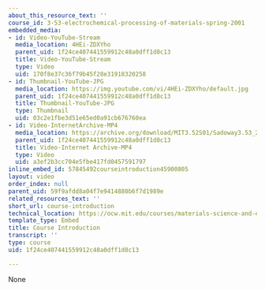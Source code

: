 ```yaml
---
about_this_resource_text: ''
course_id: 3-53-electrochemical-processing-of-materials-spring-2001
embedded_media:
- id: Video-YouTube-Stream
  media_location: 4HEi-ZDXYho
  parent_uid: 1f24ce407441559912c48a0dff1d8c13
  title: Video-YouTube-Stream
  type: Video
  uid: 170f8e37c36f79b45f28e31918320258
- id: Thumbnail-YouTube-JPG
  media_location: https://img.youtube.com/vi/4HEi-ZDXYho/default.jpg
  parent_uid: 1f24ce407441559912c48a0dff1d8c13
  title: Thumbnail-YouTube-JPG
  type: Thumbnail
  uid: 03c2e1fbe3d51e65ed0a91cb676760ea
- id: Video-InternetArchive-MP4
  media_location: https://archive.org/download/MIT3.52S01/Sadoway3.53_220k.mp4
  parent_uid: 1f24ce407441559912c48a0dff1d8c13
  title: Video-Internet Archive-MP4
  type: Video
  uid: a3ef2b3cc704e5fbe417fd0457591797
inline_embed_id: 57845492courseintroduction45900805
layout: video
order_index: null
parent_uid: 59f9afdd8a04f7e9414880b6f7d1989e
related_resources_text: ''
short_url: course-introduction
technical_location: https://ocw.mit.edu/courses/materials-science-and-engineering/3-53-electrochemical-processing-of-materials-spring-2001/syllabus/course-introduction
template_type: Embed
title: Course Introduction
transcript: ''
type: course
uid: 1f24ce407441559912c48a0dff1d8c13

---
```

None